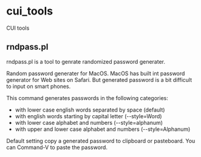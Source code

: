# cui_tools
CUI tools

## rndpass.pl 
rndpass.pl is a tool to genrate randomized password generater.

Random password generater for MacOS.
MacOS has built int password generator for Web sites on Safari.
But generated password is a bit difficult to input on smart phones.

This command generates passwords in the following categories:
- with lower case english words separated by space (default)
- with english words starting by capital letter (--style=Word)
- with lower case alphabet and numbers (--style=alphanum)
- with upper and lower case alphabet and numbers (--style=Alphanum)

Default setting copy a generated password to clipboard or pasteboard.
You can Command-V to paste the password.

